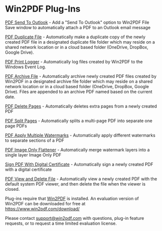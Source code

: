 # Win2PDF Plug-Ins

[PDF Send To Outlook](/plug-in/PDFSendToOutlook) - Add a "Send To Outlook" option to Win2PDF File Save window to automatically attach a PDF to an Outlook email message

[PDF Duplicate File](/plug-in/PDFDuplicateFile) - Automatically make a duplicate copy of the newly created PDF file in a designated duplicate file folder which may reside on a shared network location or in a cloud based folder (OneDrive, DropBox, Google Drive).

[PDF Print Logger](/plug-in/PDFPrintLogger) - Automatically log files created by Win2PDF to the Windows Event Log.

[PDF Archive File](/plug-in/PDFArchiveFile) -  Automatically archive newly created PDF files created by Win2PDF in a designated archive file folder which may reside on a shared network location or in a cloud based folder (OneDrive, DropBox, Google Drive). Files are appended to an archive PDF named based on the current date.

[PDF Delete Pages](/plug-in/PDFDeletePages) - Automatically deletes extra pages from a newly created PDF

[PDF Split Pages](/plug-in/PDFSplitPages) - Automatically splits a multi-page PDF into separate one page PDFs

[PDF Apply Multiple Watermarks](/plug-in/PDFMultipleWatermarks) - Automatically apply different watermarks to separate sections of a PDF

[PDF Image Only Flattener](/plug-in/PDFImageOnlyFlatten) - Automatically merge watermark layers into a single layer Image Only PDF

[Sign PDF With Digital Certificate](/plug-in/PDFSignWithCertificate) - Automatically sign a newly created PDF with a digital certificate

[PDF View and Delete File](/plug-in/PDFViewFile) - Automatically view a newly created PDF with the default system PDF viewer, and then delete the file when the viewer is closed.

Plug-ins require that [Win2PDF](https://www.win2pdf.com) is installed.  An evaluation version of Win2PDF can be downloaded for free at https://www.win2pdf.com/download/ 

Please contact support@win2pdf.com with questions, plug-in feature requests, or to request a time limited evaluation license.
